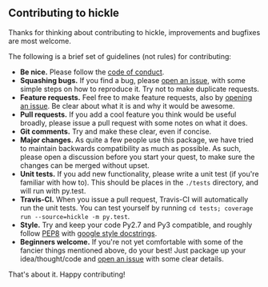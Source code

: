 ## Contributing to hickle

Thanks for thinking about contributing to hickle, improvements and bugfixes are most welcome. 

The following is a brief set of guidelines (not rules) for contributing:

* **Be nice.** Please follow the [code of conduct](https://github.com/telegraphic/hickle/blob/master/CODE_OF_CONDUCT.md).
* **Squashing bugs.** If you find a bug, please [open an issue](https://github.com/telegraphic/hickle/issues), with some simple steps on how to reproduce it. Try not to make duplicate requests.
* **Feature requests.** Feel free to make feature requests, also by [opening an issue](https://github.com/telegraphic/hickle/issues). Be clear about what it is and why it would be awesome.
* **Pull requests.** If you add a cool feature you think would be useful broadly, please issue a pull request with some notes on what it does.
* **Git comments.** Try and make these clear, even if concise. 
* **Major changes.** As quite a few people use this package, we have tried to maintain backwards compatibility as much as possible. As such, please open a discussion before you start your quest, to make sure the changes can be merged without upset.
* **Unit tests.** If you add new functionality, please write a unit test (if you're familiar with how to). This should be places in the `./tests` directory, and will run with py.test.
* **Travis-CI.** When you issue a pull request, Travis-CI will automatically run the unit tests. You can test yourself by running `cd tests; coverage run --source=hickle -m py.test`.
* **Style.** Try and keep your code Py2.7 and Py3 compatible, and roughly follow [PEP8](https://www.python.org/dev/peps/pep-0008/) with [google style docstrings](https://sphinxcontrib-napoleon.readthedocs.io/en/latest/example_google.html).
* **Beginners welcome.** If you're not yet comfortable with some of the fancier things mentioned above, do your best! Just package up your idea/thought/code and [open an issue](https://github.com/telegraphic/hickle/issues) with some clear details.

That's about it. Happy contributing!
